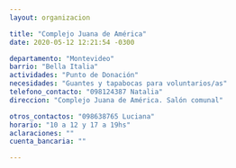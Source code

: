 ```yaml
---
layout: organizacion

title: "Complejo Juana de América"
date: 2020-05-12 12:21:54 -0300

departamento: "Montevideo"
barrio: "Bella Italia"
actividades: "Punto de Donación"
necesidades: "Guantes y tapabocas para voluntarios/as"
telefono_contacto: "098124387 Natalia"
direccion: "Complejo Juana de América. Salón comunal"

otros_contactos: "098638765 Luciana"
horario: "10 a 12 y 17 a 19hs"
aclaraciones: ""
cuenta_bancaria: ""

---
```

